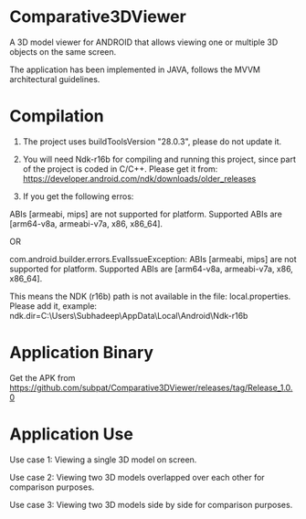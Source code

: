 # Comparative3DViewer


A 3D model viewer for ANDROID that allows viewing one or multiple 3D objects on the same screen.

The application has been implemented in JAVA, follows the MVVM architectural guidelines.




# Compilation

1. The project uses buildToolsVersion "28.0.3", please do not update it.

2. You will need Ndk-r16b for compiling and running this project, since part of the project is coded in C/C++. Please get it from: https://developer.android.com/ndk/downloads/older_releases

3. If you get the following erros:

ABIs [armeabi, mips] are not supported for platform. Supported ABIs are [arm64-v8a, armeabi-v7a, x86, x86_64].


OR 

com.android.builder.errors.EvalIssueException: ABIs [armeabi, mips] are not supported for platform. Supported ABIs are [arm64-v8a, armeabi-v7a, x86, x86_64].

This means the NDK (r16b) path is not available in the file: local.properties. Please add it, example: ndk.dir=C\:\\Users\\Subhadeep\\AppData\\Local\\Android\\Ndk-r16b


# Application Binary

Get the APK from https://github.com/subpat/Comparative3DViewer/releases/tag/Release_1.0.0


# Application Use

Use case 1: Viewing a single 3D model on screen.

Use case 2: Viewing two 3D models overlapped over each other for comparison purposes.

Use case 3: Viewing two 3D models side by side for comparison purposes.

